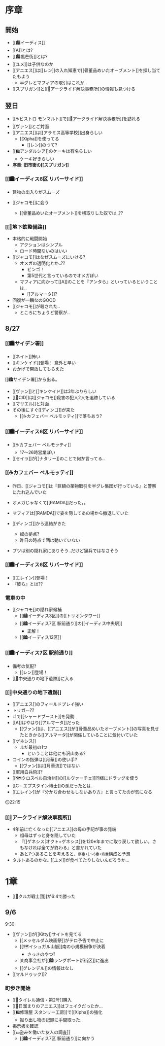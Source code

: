 # 序章

## 開始

- [[🏙️イーディス]]
- [[A]]とは?
- [[🏙️黒芒街]]とは?
- [[ユメ]]は子供なのか
- [[アニエス]]は[[レン]]の入れ知恵で[[骨董品めいたオーブメント]]を探し当てたもよう
	- 半グレとマフィアの取引はこれか..
- [[スプリガン]]と[[🏢アークライド解決事務所]]の情報も見つける

## 翌日

- [[☕ビストロ モンマルト]]で[[🏢アークライド解決事務所]]を訪れる
- [[ヴァン]]とご対面
- [[アニエス]]は[[アラミス高等学校]]出身らしい
	- [[Xipha]]を使ってる
		- [[レン]]のつて?
- [[🛍️アンダルシア]]のケーキは有名らしい
	- ケーキ好きらしい
- **序章: 旧市街の[[スプリガン]]**

### [[🏙️イーディス6区 リバーサイド]]

- 建物の出入りがスムーズ

- [[ジャコモ]]に会う
	- [[骨董品めいたオーブメント]]を横取りした奴では..?? 
	
### [[🚪地下鉄整備路]]

- 本格的に戦闘開始
	- アクションはシンプル
	- ロード時間ないのはいい
- [[ジャコモ]]はなぜスムーズにいける?
	- オメガの透明化とか..??
		- ビンゴ！
		- 第5世代と言っているのでオメガぽい
	- マフィアに向かって[[A]]のことを『アンタら』といっているということは..
		- [[アルマータ]]?
- 回復が一瞬なのGOOD
- [[ジャコモ]]が殺された..
	- ところにちょうど警察が..

## 8/27

### [[🏙️サイデン署]]

- [[ネイト]]怖い
- [[キンケイド]]登場！ 意外と早い
- おかげで開放してもらえた

[[🏙️サイデン署]]から出る。

- [[ヴァン]]と[[キンケイド]]は3年ぶりらしい
- [[🏢CID]]は[[ジャコモ]]殺害の犯人2人を追跡している
- [[マリエル]]と対面
- その後にすぐ[[ディンゴ]]が来た
	- [[☕カフェバー ベルモッティ]]で落ちあう?

### [[🏙️イーディス6区 リバーサイド]]

- [[☕カフェバー ベルモッティ]]
	- 17～26時営業ぽい
- [[セイラ]]が[[ナタリー]]のことで何か言ってる..

### [[☕カフェバー ベルモッティ]]

- 昨日、[[ジャコモ]]は『巨額の薬物取引を半グレ集団が行っている』と警察にたれ込んでいた
- オメガじゃなくて[[RAMDA]]だった。。 
- マフィアは[[RAMDA]]で姿を隠してあの場から撤退していた

- [[ディンゴ]]から連絡がきた
	- 奴の拠点?
	- 昨日の時点で団は動いていない
- ブツは別の隠れ家にありそう..だけど猟兵ではなさそう

### [[🏙️イーディス6区 リバーサイド]]

- [[エレイン]]登場！
- 『彼ら』とは??

### 電車の中

- [[ジャコモ]]の隠れ家候補
	- [[🏙️イーディス3区]]の[[トリオンタワー]]
	- [[🏙️イーディス7区 駅前通り]]の[[イーディス中央駅]]
		- 正解！
	- [[🏙️イーディス12区]]

### [[🏙️イーディス7区 駅前通り]]

- 備考の気配?
	- [[レン]]登場！
- [[🚪中央通りの地下遺跡]]に入る

### [[🚪中央通りの地下遺跡]]

- [[アニエス]]のフィールドプレイ強い
- トリガー??
- L1で[[シャードブースト]]を発動
- [[A]]はやはり[[アルマータ]]だった
	- [[ヴァン]]は、[[アニエス]]が[[骨董品めいたオーブメント]]の写真を見せたときから[[アルマータ]]が関係していることに気付いていた
- [[ゲネシス]]
	- まだ最初の1つ
		- ということは他にも沢山ある?
- コインの指弾は[[月華]]の使い手?
	- [[ヴァン]]は[[月華流]]ではない
- [[軍用白兵術]]?
- [[🗺️クロスベル自治州]]の[[ルヴァーチェ]]同様にドラッグを使う
- [[C・エプスタイン博士]]の孫だったとは..
- [[エレイン]]が『分かち合わせもしないあり方』と言ってたのが気になる

⏲️22:15

### [[🏢アークライド解決事務所]]

- 4年前に亡くなった[[アニエス]]の母の手記が事の発端
	- 祖母はずっと身を隠していた 
	- 『[[ゲネシス|オクト=ゲネシス]]を120※年までに取り戻して欲しい。さもなければ全てが終わる』と書かれていた
	- あと7つあることを考えると、`序章+1～6章+終章`構成と予想
- タルトあるのかな.. [[ユメ]]が食べてたりしないんだろうか... 


# 1章

- [[🏢クルガ戦士団]]が6:4で勝った

## 9/6

9:30

- [[ヴァン]]が[[Kitty]]サイトを見てる
	- [[メッセルダム映画祭]]がテロ予告で中止に
	- [[🗺️イシュガル山脈]]南の小規模紛争が決着
		- さっきのやつ? 
	- 某商事会社が[[🏙️ラングポート新街区]]に進出
	- [[グレンデル]]の情報はなし
- [[マルドゥック]]?

### 町歩き開始

- [[📰タイレル通信・第2号]]購入
- [[📘日溜まりのアニエス]]はフェイクだったか...
- [[🛍️修理屋 スタンリー工房]]で[[Xipha]]の強化
	- 掘り出し物の記録に手間取った..
- 掲示板を確認
- [[💵盗みを働いた友人の調査]]
	- [[🏙️イーディス7区 駅前通り]]に向かう